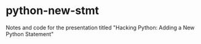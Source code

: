 python-new-stmt
===============

Notes and code for the presentation titled "Hacking Python: Adding a New Python Statement"
